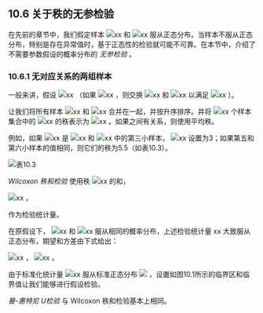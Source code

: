 ## 10.6 关于秩的无参检验

在先前的章节中，我们假定样本 <img src="http://latex.codecogs.com/gif.latex?在此插入Latex公式" style="border:none;">xx 和 <img src="http://latex.codecogs.com/gif.latex?在此插入Latex公式" style="border:none;">xx 服从正态分布。当样本不服从正态分布，特别是存在异常值时，基于正态性的检验就可能不可靠。在本节中，介绍了不需要参数假设的概率分布的 *无参检验* 。

### 10.6.1 无对应关系的两组样本

一般来讲，假设 <img src="http://latex.codecogs.com/gif.latex?在此插入Latex公式" style="border:none;">xx （如果 <img src="http://latex.codecogs.com/gif.latex?在此插入Latex公式" style="border:none;">xx ，则交换 <img src="http://latex.codecogs.com/gif.latex?在此插入Latex公式" style="border:none;">xx 和 <img src="http://latex.codecogs.com/gif.latex?在此插入Latex公式" style="border:none;">xx 以满足 <img src="http://latex.codecogs.com/gif.latex?在此插入Latex公式" style="border:none;">xx ）。  

让我们将所有样本 <img src="http://latex.codecogs.com/gif.latex?在此插入Latex公式" style="border:none;">xx 和 <img src="http://latex.codecogs.com/gif.latex?在此插入Latex公式" style="border:none;">xx 合并在一起，并按升序排序。并将 <img src="http://latex.codecogs.com/gif.latex?在此插入Latex公式" style="border:none;">xx 个样本集合中的 <img src="http://latex.codecogs.com/gif.latex?在此插入Latex公式" style="border:none;">xx 的秩表示为 <img src="http://latex.codecogs.com/gif.latex?在此插入Latex公式" style="border:none;">xx 。如果之间有关系，则使用平均秩。  

例如，如果 <img src="http://latex.codecogs.com/gif.latex?在此插入Latex公式" style="border:none;">xx 是 <img src="http://latex.codecogs.com/gif.latex?在此插入Latex公式" style="border:none;">xx 和 <img src="http://latex.codecogs.com/gif.latex?在此插入Latex公式" style="border:none;">xx 中的第三小样本， <img src="http://latex.codecogs.com/gif.latex?在此插入Latex公式" style="border:none;">xx 设置为3；如果第五和第六小样本的值相同，则它们的秩为5.5（如表10.3）。  

![表10.3](表10.3.png)  

 *Wilcoxon 秩和检验* 使用秩 <img src="http://latex.codecogs.com/gif.latex?在此插入Latex公式" style="border:none;">xx 的和，  
 
 <img src="http://latex.codecogs.com/gif.latex?在此插入Latex公式" style="border:none;">xx ，  
 
作为检验统计量。  

在原假设下， <img src="http://latex.codecogs.com/gif.latex?在此插入Latex公式" style="border:none;">xx 和 <img src="http://latex.codecogs.com/gif.latex?在此插入Latex公式" style="border:none;">xx 服从相同的概率分布，上述检验统计量 xx 大致服从正态分布，期望和方差由下式给出：  

 <img src="http://latex.codecogs.com/gif.latex?在此插入Latex公式" style="border:none;">xx ，
 <img src="http://latex.codecogs.com/gif.latex?在此插入Latex公式" style="border:none;">xx 。  
 
由于标准化统计量 <img src="http://latex.codecogs.com/gif.latex?在此插入Latex公式" style="border:none;">xx 服从标准正态分布 <img src="http://latex.codecogs.com/gif.latex?N(0,1)" style="border:none;"> ，设置如图10.1所示的临界区和临界值让我们能够进行假设检验。  

 *曼-惠特尼 U检验* 与 Wilcoxon 秩和检验基本上相同。





